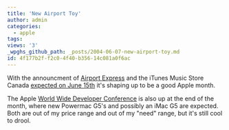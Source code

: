 ```yaml
---
title: 'New Airport Toy'
author: admin
categories:
  - apple
tags: 
views: '3'
_wpghs_github_path: _posts/2004-06-07-new-airport-toy.md
id: 4f177b2f-f2c0-4f40-b356-14c081a0f6ac
---
```

<p>With the announcment of <a href="http://www.apple.com/airportexpress/">Airport Express</a> and the iTunes Music Store Canada <a href="http://www.macrumors.com/pages/2004/06/20040606164657.shtml">expected on June 15th</a> it's shaping up to be a good Apple month.</p>
<p>The Apple <a href="http://developer.apple.com/wwdc/">World Wide Developer Conference</a> is also up at the end of the month, where new Powermac G5's and possibly an iMac G5 are expected.  Both are out of my price range and out of my "need" range, but it's still cool to drool.</p>
